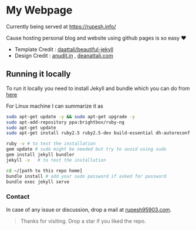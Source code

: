 # My Webpage 
Currently being served at https://rupesh.info/

Cause hosting personal blog and website using github pages is so easy ❤️

- Template Credit : [daattali/beautiful-jekyll](https://github.com/daattali/beautiful-jekyll)
- Design Credit   : [anudit.in](https://github.com/anuditverma/anuditverma.github.io) , [deanattali.com](http://deanattali.com/)



## Running it locally

To run it locally you need to install Jekyll and bundle which you can do from [here](https://jekyllrb.com/docs/installation/)

For Linux machine I can summarize it as

```bash
sudo apt-get update -y && sudo apt-get upgrade -y
sudo apt-add-repository ppa:brightbox/ruby-ng
sudo apt-get update
sudo apt-get install ruby2.5 ruby2.5-dev build-essential dh-autoreconf

ruby -v # to test the installation
gem update # sudo might be needed but try to avoid using sudo
gem install jekyll bundler
jekyll -v   # to test the installation
```
```bash
cd ~/[path to this repo home]
bundle install # add your sudo password if asked for password
bundle exec jekyll serve
```

### Contact
In case of any issue or discussion, drop a mail at [rupesh95903.com](mailto:rupesh95903.com).

> Thanks for visiting. Drop a star if you liked the repo.

